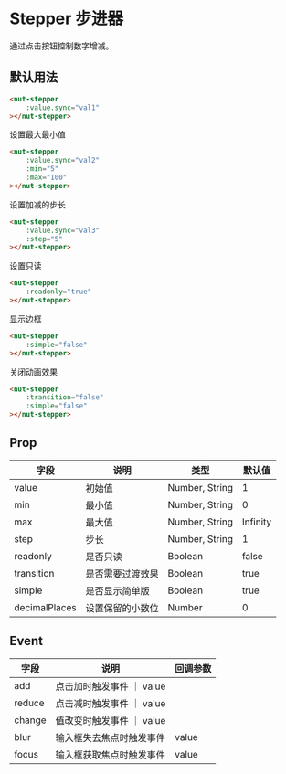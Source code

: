 # Stepper 步进器

通过点击按钮控制数字增减。

## 默认用法

```html
<nut-stepper 
    :value.sync="val1"
></nut-stepper>
```

设置最大最小值

```html
<nut-stepper 
    :value.sync="val2" 
    :min="5" 
    :max="100"
></nut-stepper>
```

设置加减的步长

```html
<nut-stepper 
    :value.sync="val3" 
    :step="5"
></nut-stepper>
```

设置只读

```html
<nut-stepper 
    :readonly="true"
></nut-stepper>
```

显示边框

```html
<nut-stepper 
    :simple="false"
></nut-stepper>
```

关闭动画效果

```html
<nut-stepper 
    :transition="false" 
    :simple="false"
></nut-stepper>
```

## Prop

| 字段 | 说明 | 类型 | 默认值 
| ----- | ----- | ----- | ----- 
| value | 初始值 | Number, String | 1
| min | 最小值 | Number, String | 0
| max | 最大值 | Number, String | Infinity
| step | 步长 | Number, String | 1
| readonly | 是否只读 | Boolean | false
| transition | 是否需要过渡效果 | Boolean | true
| simple | 是否显示简单版 | Boolean | true
| decimalPlaces | 设置保留的小数位 | Number | 0

## Event

| 字段 | 说明 | 回调参数
|----- | ----- | -----
| add | 点击加时触发事件 ｜ value
| reduce | 点击减时触发事件 ｜ value
| change | 值改变时触发事件 ｜ value
| blur | 输入框失去焦点时触发事件 | value
| focus | 输入框获取焦点时触发事件 | value

